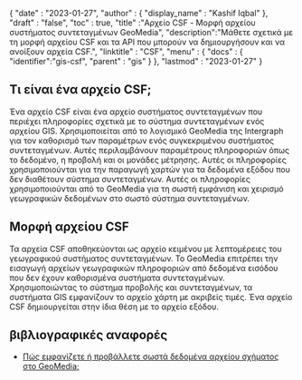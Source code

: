 {
  "date" : "2023-01-27",
  "author" : {
    "display_name" : "Kashif Iqbal"
},
  "draft" : "false",
  "toc" : true,
  "title" :"Αρχείο CSF - Μορφή αρχείου συστήματος συντεταγμένων GeoMedia",
  "description":"Μάθετε σχετικά με τη μορφή αρχείου CSF και τα API που μπορούν να δημιουργήσουν και να ανοίξουν αρχεία CSF.",
  "linktitle" : "CSF",
  "menu" : {
    "docs" : {
      "identifier":"gis-csf",
      "parent" : "gis"
}
},
  "lastmod" : "2023-01-27"
}

## Τι είναι ένα αρχείο CSF;

Ένα αρχείο CSF είναι ένα αρχείο συστήματος συντεταγμένων που περιέχει πληροφορίες σχετικά με το σύστημα συντεταγμένων ενός αρχείου GIS. Χρησιμοποιείται από το λογισμικό GeoMedia της Intergraph για τον καθορισμό των παραμέτρων ενός συγκεκριμένου συστήματος συντεταγμένων. Αυτές περιλαμβάνουν παραμέτρους πληροφοριών όπως το δεδομένο, η προβολή και οι μονάδες μέτρησης. Αυτές οι πληροφορίες χρησιμοποιούνται για την παραγωγή χαρτών για τα δεδομένα εξόδου που δεν διαθέτουν σύστημα συντεταγμένων. Αυτές οι πληροφορίες χρησιμοποιούνται από το GeoMedia για τη σωστή εμφάνιση και χειρισμό γεωγραφικών δεδομένων στο σωστό σύστημα συντεταγμένων.

## Μορφή αρχείου CSF

Τα αρχεία CSF αποθηκεύονται ως αρχείο κειμένου με λεπτομέρειες του γεωγραφικού συστήματος συντεταγμένων. Το GeoMedia επιτρέπει την εισαγωγή αρχείων γεωγραφικών πληροφοριών από δεδομένα εισόδου που δεν έχουν καθορισμένα συστήματα συντεταγμένων. Χρησιμοποιώντας το σύστημα προβολής και συντεταγμένων, τα συστήματα GIS εμφανίζουν το αρχείο χάρτη με ακριβείς τιμές. Ένα αρχείο CSF δημιουργείται στην ίδια θέση με το αρχείο εξόδου.

## βιβλιογραφικές αναφορές

* [Πώς εμφανίζετε ή προβάλλετε σωστά δεδομένα αρχείου σχήματος στο GeoMedia;](https://supportsi.hexagon.com/help/s/article/How-do-you-correctly-display-or-serve-shapefile-data-into?language=en_US)


